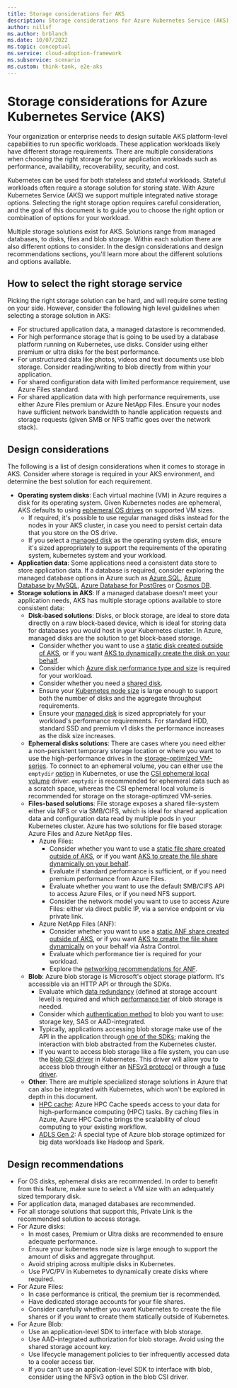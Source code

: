 ```yaml
---
title: Storage considerations for AKS
description: Storage considerations for Azure Kubernetes Service (AKS)
author: nillsf
ms.author: brblanch
ms.date: 10/07/2022
ms.topic: conceptual
ms.service: cloud-adoption-framework
ms.subservice: scenario
ms.custom: think-tank, e2e-aks
---
```


# Storage considerations for Azure Kubernetes Service (AKS)

Your organization or enterprise needs to design suitable AKS platform-level capabilities to run specific workloads. These application workloads likely have different storage requirements. There are multiple considerations when choosing the right storage for your application workloads such as performance, availability, recoverability, security, and cost.

Kubernetes can be used for both stateless and stateful workloads. Stateful workloads often require a storage solution for storing state. With Azure Kubernetes Service (AKS) we support multiple integrated native storage options. Selecting the right storage option requires careful consideration, and the goal of this document is to guide you to choose the right option or combination of options for your workload.

Multiple storage solutions exist for AKS. Solutions range from managed databases, to disks, files and blob storage. Within each solution there are also different options to consider. In the design considerations and design recommendations sections, you'll learn more about the different solutions and options available.

## How to select the right storage service

Picking the right storage solution can be hard, and will require some testing on your side. However, consider the following high level guidelines when selecting a storage solution in AKS:

- For structured application data, a managed datastore is recommended.
- For high performance storage that is going to be used by a database platform running on Kubernetes, use disks. Consider using either premium or ultra disks for the best performance.
- For unstructured data like photos, videos and text documents use blob storage. Consider reading/writing to blob directly from within your application.
- For shared configuration data with limited performance requirement, use Azure Files standard.
- For shared application data with high performance requirements, use either Azure Files premium or Azure NetApp Files. Ensure your nodes have sufficient network bandwidth to handle application requests and storage requests (given SMB or NFS traffic goes over the network stack).

## Design considerations

The following is a list of design considerations when it comes to storage in AKS. Consider where storage is required in your AKS environment, and determine the best solution for each requirement.

- **Operating system disks**: Each virtual machine (VM) in Azure requires a disk for its operating system. Given Kubernetes nodes are ephemeral, AKS defaults to using [ephemeral OS drives](/azure/aks/cluster-configuration#ephemeral-os) on supported VM sizes.
  - If required, it's possible to use regular managed disks instead for the nodes in your AKS cluster, in case you need to persist certain data that you store on the OS drive.
  - If you select a [managed disk](/azure/virtual-machines/disks-types) as the operating system disk, ensure it's sized appropriately to support the requirements of the operating system, kubernetes system and your workload.
- **Application data**: Some applications need a consistent data store to store application data. If a database is required, consider exploring the managed database options in Azure such as [Azure SQL](/products/azure-sql/), [Azure Database by MySQL](/services/mysql/), [Azure Database for PostGres](/services/postgresql/) or [Cosmos DB](/services/cosmos-db/).
- **Storage solutions in AKS**: If a managed database doesn't meet your application needs, AKS has multiple storage options available to store consistent data:
  - **Disk-based solutions**: Disks, or block storage, are ideal to store data directly on a raw block-based device, which is ideal for storing data for databases you would host in your Kubernetes cluster. In Azure, managed disks are the solution to get block-based storage.
    - Consider whether you want to use a [static disk created outside of AKS](/azure/aks/azure-disk-volume), or if you want [AKS to dynamically create the disk on your behalf](/azure/aks/azure-disks-dynamic-pv).
    - Consider which [Azure disk performance type and size](/azure/virtual-machines/disks-scalability-targets) is required for your workload.
    - Consider whether you need a [shared disk](/azure/virtual-machines/disks-shared-enable).
    - Ensure your [Kubernetes node size](/azure/virtual-machines/sizes) is large enough to support both the number of disks and the aggregate throughput requirements.
    - Ensure your [managed disk](/azure/virtual-machines/disks-types) is sized appropriately for your workload's performance requirements. For standard HDD, standard SSD and premium v1 disks the performance increases as the disk size increases.
  - **Ephemeral disks solutions**: There are cases where you need either a non-persistent temporary storage location or where you want to use the high-performance drives in the [storage-optimized VM-series](/azure/virtual-machines/sizes-storage). To connect to an ephemeral volume, you can either use the `emptydir` [option](https://kubernetes.io/docs/concepts/storage/volumes/#emptydir) in Kubernetes, or use the [CSI ephemeral local volume](https://kubernetes.io/docs/concepts/storage/ephemeral-volumes/#csi-ephemeral-volumes) driver. `emptydir` is recommended for ephemeral data such as a scratch space, whereas the CSI ephemeral local volume is recommended for storage on the storage-optimzed VM-series.
  - **Files-based solutions**: File storage exposes a shared file-system either via NFS or via SMB/CIFS, which is ideal for shared application data and configuration data read by multiple pods in your Kubernetes cluster. Azure has two solutions for file based storage: Azure Files and Azure NetApp files.
    - Azure Files:
      - Consider whether you want to use a [static file share created outside of AKS](/azure/aks/azure-files-volume), or if you want [AKS to create the file share dynamically on your behalf](/azure/aks/azure-files-dynamic-pv).
      - Evaluate if standard performance is sufficient, or if you need premium performance from Azure Files.
      - Evaluate whether you want to use the default SMB/CIFS API to access Azure Files, or if you need NFS support.
      - Consider the network model you want to use to access Azure Files: either via direct public IP, via a service endpoint or via private link.
    - Azure NetApp Files (ANF):
      - Consider whether you want to use a [static ANF share created outside of AKS](/azure/aks/azure-netapp-files#provision-azure-netapp-files-volumes-statically), or if you want [AKS to create the file share dynamically](/azure/aks/azure-netapp-files#provision-azure-netapp-files-volumes-dynamically) on your behalf via Astra Control.
      - Evaluate which performance tier is required for your workload.
      - Explore the [networking recommendations for ANF](/azure/azure-netapp-files/azure-netapp-files-network-topologies).
  - **Blob**: Azure blob storage is Microsoft's object storage platform. It's accessible via an HTTP API or through the SDKs.
    - Evaluate which [data redundancy](/azure/storage/common/storage-redundancy) (defined at storage account level) is required and which [performance tier](/azure/storage/blobs/access-tiers-overview) of blob storage is needed.
    - Consider which [authentication method](/azure/storage/common/authorize-data-access) to blob you want to use: storage key, SAS or AAD-integrated.
    - Typically, applications accessing blob storage make use of the API in the application through [one of the SDKs](/azure/storage/blobs/storage-blobs-introduction); making the interaction with blob abstracted from the Kubernetes cluster.
    - If you want to access blob storage like a file system, you can use the [blob CSI driver](https://github.com/kubernetes-sigs/blob-csi-driver) in Kubernetes. This driver will allow you to access blob through either an [NFSv3 protocol](/azure/storage/blobs/network-file-system-protocol-support) or through a [fuse driver](https://github.com/Azure/azure-storage-fuse).
  - **Other**: There are multiple specialized storage solutions in Azure that can also be integrated with Kubernetes, which won't be explored in depth in this document.
    - [HPC cache](/azure/aks/azure-hpc-cache): Azure HPC Cache speeds access to your data for high-performance computing (HPC) tasks. By caching files in Azure, Azure HPC Cache brings the scalability of cloud computing to your existing workflow.
    - [ADLS Gen 2](/azure/storage/blobs/data-lake-storage-introduction): A special type of Azure blob storage optimized for big data workloads like Hadoop and Spark.

## Design recommendations

- For OS disks, ephemeral disks are recommended. In order to benefit from this feature, make sure to select a VM size with an adequately sized temporary disk.
- For application data, managed databases are recommended.
- For all storage solutions that support this, Private Link is the recommended solution to access storage.
- For Azure disks:
  - In most cases, Premium or Ultra disks are recommended to ensure adequate performance.
  - Ensure your kubernetes node size is large enough to support the amount of disks and aggregate throughput.
  - Avoid striping across multiple disks in Kubernetes.
  - Use PVC/PV in Kubernetes to dynamically create disks where required.
- For Azure Files:
  - In case performance is critical, the premium tier is recommended.
  - Have dedicated storage accounts for your file shares.
  - Consider carefully whether you want Kubernetes to create the file shares or if you want to create them statically outside of Kubernetes.
- For Azure Blob:
  - Use an application-level SDK to interface with blob storage.
  - Use AAD-integrated authorization for blob storage. Avoid using the shared storage account key.
  - Use lifecycle management policies to tier infrequently accessed data to a cooler access tier.
  - If you can't use an application-level SDK to interface with blob, consider using the NFSv3 option in the blob CSI driver.
